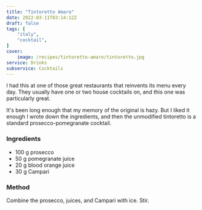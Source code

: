 ```yaml
---
title: "Tintoretto Amaro"
date: 2022-03-11T03:14:12Z
draft: false
tags: [
    "italy",
    "cocktail",
]
cover:
    image: /recipes/tintoretto-amaro/tintoretto.jpg
service: Drinks
subservice: Cocktails
---
```


I had this at one of those great restaurants that reinvents its menu every day. They usually have one or two house cocktails on, and this one was particularly great.

It's been long enough that my memory of the original is hazy. But I liked it enough I wrote down the ingredients, and then the unmodified tintoretto is a standard prosecco-pomegranate cocktail.

### Ingredients

* 100 g prosecco
* 50 g pomegranate juice
* 20 g blood orange juice
* 30 g Campari

### Method

Combine the prosecco, juices, and Campari with ice. Stir.
